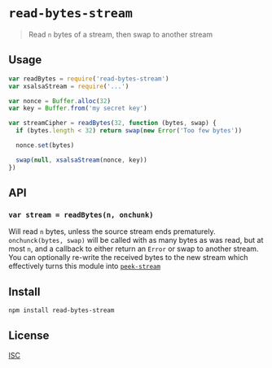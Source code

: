 # `read-bytes-stream`

> Read `n` bytes of a stream, then swap to another stream

## Usage

```js
var readBytes = require('read-bytes-stream')
var xsalsaStream = require('...')

var nonce = Buffer.alloc(32)
var key = Buffer.from('my secret key')

var streamCipher = readBytes(32, function (bytes, swap) {
  if (bytes.length < 32) return swap(new Error('Too few bytes'))

  nonce.set(bytes)

  swap(null, xsalsaStream(nonce, key))
})

```

## API

### `var stream = readBytes(n, onchunk)`

Will read `n` bytes, unless the source stream ends prematurely.
`onchunck(bytes, swap)` will be called with as many bytes as was read,
but at most `n`, and a callback to either return an `Error` or swap to another
stream. You can optionally re-write the received bytes to the new stream which
effectively turns this module into [`peek-stream`](https://github.com/mafintosh/peek-stream)

## Install

```sh
npm install read-bytes-stream
```

## License

[ISC](LICENSE.md)
